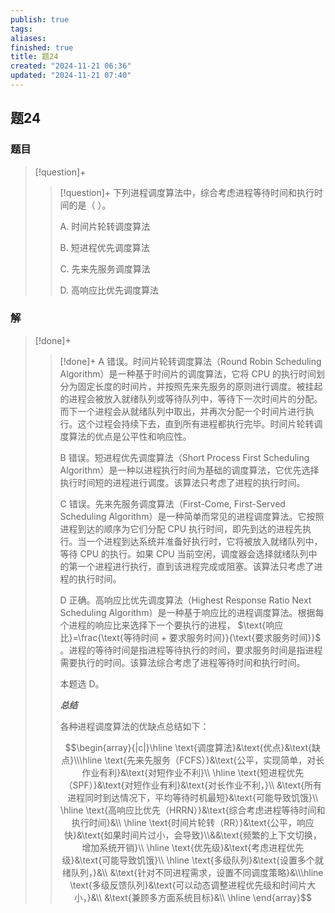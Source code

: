 ```yaml
---
publish: true
tags: 
aliases: 
finished: true
title: 题24
created: "2024-11-21 06:36"
updated: "2024-11-21 07:40"
---
```

## 题24
### 题目
> [!question]+
> > [!question]+
> > 下列进程调度算法中，综合考虑进程等待时间和执行时间的是（ ）。
> > 
> > A. 时间片轮转调度算法
> > 
> > B. 短进程优先调度算法
> > 
> > C. 先来先服务调度算法
> > 
> > D. 高响应比优先调度算法
### 解
> [!done]+
> > [!done]+
> > A 错误。时间片轮转调度算法（Round Robin Scheduling Algorithm）是一种基于时间片的调度算法，它将 CPU 的执行时间划分为固定长度的时间片，并按照先来先服务的原则进行调度。被挂起的进程会被放入就绪队列或等待队列中，等待下一次时间片的分配。而下一个进程会从就绪队列中取出，并再次分配一个时间片进行执行。这个过程会持续下去，直到所有进程都执行完毕。时间片轮转调度算法的优点是公平性和响应性。
> > 
> > B 错误。短进程优先调度算法（Short Process First Scheduling Algorithm）是一种以进程执行时间为基础的调度算法，它优先选择执行时间短的进程进行调度。该算法只考虑了进程的执行时间。
> > 
> > C 错误。先来先服务调度算法（First-Come, First-Served Scheduling Algorithm）是一种简单而常见的进程调度算法。它按照进程到达的顺序为它们分配 CPU 执行时间，即先到达的进程先执行。当一个进程到达系统并准备好执行时，它将被放入就绪队列中，等待 CPU 的执行。如果 CPU 当前空闲，调度器会选择就绪队列中的第一个进程进行执行，直到该进程完成或阻塞。该算法只考虑了进程的执行时间。
> > 
> > D 正确。高响应比优先调度算法（Highest Response Ratio Next Scheduling Algorithm）是一种基于响应比的进程调度算法。根据每个进程的响应比来选择下一个要执行的进程， $\text{响应比}=\frac{\text{等待时间 + 要求服务时间}}{\text{要求服务时间}}$ 。进程的等待时间是指进程等待执行的时间，要求服务时间是指进程需要执行的时间。该算法综合考虑了进程等待时间和执行时间。
> > 
> > 本题选 D。
> > 
> > **_总结_**
> > 
> > 各种进程调度算法的优缺点总结如下：
> > 
> > $$\begin{array}{|c|}\hline \text{调度算法}&\text{优点}&\text{缺点}\\\hline \text{先来先服务（FCFS）}&\text{公平，实现简单，对长作业有利}&\text{对短作业不利}\\ \hline \text{短进程优先（SPF）}&\text{对短作业有利}&\text{对长作业不利，}\\ &\text{所有进程同时到达情况下，平均等待时机最短}&\text{可能导致饥饿}\\ \hline \text{高响应比优先（HRRN）}&\text{综合考虑进程等待时间和执行时间}&\\ \hline \text{时间片轮转（RR）}&\text{公平，响应快}&\text{如果时间片过小，会导致}\\&&\text{频繁的上下文切换，增加系统开销}\\ \hline \text{优先级}&\text{考虑进程优先级}&\text{可能导致饥饿}\\ \hline \text{多级队列}&\text{设置多个就绪队列，}&\\ &\text{针对不同进程需求，设置不同调度策略}&\\\hline \text{多级反馈队列}&\text{可以动态调整进程优先级和时间片大小，}&\\ &\text{兼顾多方面系统目标}&\\ \hline \end{array}$$